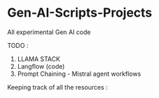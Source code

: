 # Gen-AI-Scripts-Projects

All experimental Gen AI code 

TODO :
1. LLAMA STACK 
2. Langflow (code)
3. Prompt Chaining -  Mistral agent workflows 


Keeping track of all the resources :

